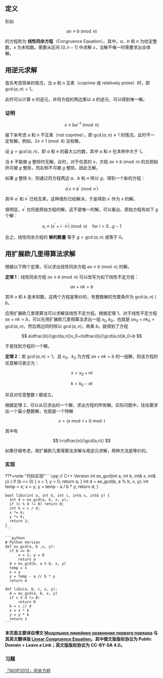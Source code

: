 ## 定义

形如

$$
ax\equiv b\pmod n
$$

的方程称为 **线性同余方程**（Congruence Equation）。其中，$a$、$b$ 和 $n$ 为给定整数，$x$ 为未知数。需要从区间 $[0, n-1]$ 中求解 $x$，当解不唯一时需要求出全体解。

## 用逆元求解

首先考虑简单的情况，当 $a$ 和 $n$ 互素（coprime 或 relatively prime）时，即 $\gcd(a, n) = 1$。

此时可以计算 $a$ 的逆元，并将方程的两边乘以 $a$ 的逆元，可以得到唯一解。

### 证明

$$
x\equiv ba ^ {- 1} \pmod n
$$

接下来考虑 $a$ 和 $n$ 不互素（not coprime），即 $\gcd(a, n) \ne 1$ 的情况。此时不一定有解。例如，$2x\equiv 1\pmod 4$ 没有解。

设 $g = \gcd(a, n)$，即 $a$ 和 $n$ 的最大公约数，其中 $a$ 和 $n$ 在本例中大于 1。

当 $b$ 不能被 $g$ 整除时无解。此时，对于任意的 $x$，方程 $ax\equiv b\pmod n$ 的左侧始终可被 $g$ 整除，而右侧不可被 $g$ 整除，因此无解。

如果 $g$ 整除 $b$，则通过将方程两边 $a$、$b$ 和 $n$ 除以 $g$，得到一个新的方程：

$$
a^{'}x\equiv b^{'} \pmod{n^{'}}
$$

其中 $a^{'}$ 和 $n^{'}$ 已经互素，这种情形已经解决，于是得到 $x^{'}$ 作为 $x$ 的解。

很明显，$x^{'}$ 也将是原始方程的解。这不是唯一的解。可以看出，原始方程有如下 $g$ 个解：

$$
x_i\equiv (x^{'} + i\cdot n^{'}) \pmod n \quad \text{for } i = 0 \ldots g-1
$$

总之，线性同余方程的 **解的数量** 等于 $g = \gcd(a, n)$ 或等于 $0$。

## 用扩展欧几里得算法求解

根据以下两个定理，可以求出线性同余方程 $ax\equiv b \pmod n$ 的解。

**定理 1**：线性同余方程 $ax\equiv b \pmod n$ 可以改写为如下线性不定方程：

$$
ax + nk = b
$$

其中 $x$ 和 $k$ 是未知数。这两个方程是等价的，有整数解的充要条件为 $\gcd(a,n) \mid b$。

应用扩展欧几里德算法可以求解该线性不定方程。根据定理 1，对于线性不定方程 $ax+nk=b$，可以先用扩展欧几里得算法求出一组 $x_0,k_0$，也就是 $ax_0+nk_0=\gcd(a,n)$，然后两边同时除以 $\gcd(a,n)$，再乘 $b$。就得到了方程

$$
a\dfrac{b}{\gcd(a,n)}x_0+n\dfrac{b}{\gcd(a,n)}k_0=b
$$

于是找到方程的一个解。

**定理 2**：若 $\gcd(a,n)=1$，且 $x_0$、$k_0$ 为方程 $ax+nk=b$ 的一组解，则该方程的任意解可表示为：

$$
x=x_0+nt
$$

$$
k=k_0-at
$$

并且对任意整数 $t$ 都成立。

根据定理 2，可以从已求出的一个解，求出方程的所有解。实际问题中，往往要求出一个最小整数解，也就是一个特解

$$
x=(x \bmod t+t) \bmod t
$$

其中有

$$
t=\dfrac{n}{\gcd(a,n)}
$$

如果仔细考虑，用扩展欧几里得算法求解与用逆元求解，两种方法是等价的。

### 实现

???+note "代码实现"
    ```cpp
    // C++ Version
    int ex_gcd(int a, int b, int& x, int& y) {
      if (b == 0) {
        x = 1;
        y = 0;
        return a;
      }
      int d = ex_gcd(b, a % b, x, y);
      int temp = x;
      x = y;
      y = temp - a / b * y;
      return d;
    }
    
    bool liEu(int a, int b, int c, int& x, int& y) {
      int d = ex_gcd(a, b, x, y);
      if (c % d != 0) return 0;
      int k = c / d;
      x *= k;
      y *= k;
      return 1;
    }
    ```
    
    ```python
    # Python Version
    def ex_gcd(a, b ,x, y):
      if b == 0:
          x = 1; y = 0
          return a
      d = ex_gcd(b, a % b, x, y)
      temp = x
      x = y
      y = temp - a // b * y
      return d
    
    def liEu(a, b, c, x, y):
      d = ex_gcd(a, b, x, y)
      if c % d != 0:
          return 0
      k = c // d
      x = x * k
      y = y * k
      return 1
    ```

**本页面主要译自博文 [Модульное линейное уравнение первого порядка](http://e-maxx.ru/algo/diofant_1_equation) 与其英文翻译版 [Linear Congruence Equation](https://cp-algorithms.com/algebra/linear_congruence_equation.html)。其中俄文版版权协议为 Public Domain + Leave a Link；英文版版权协议为 CC-BY-SA 4.0。**

### 习题

[「NOIP2012」同余方程](https://loj.ac/problem/2605)
